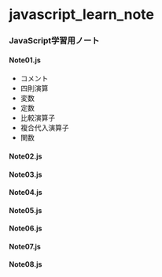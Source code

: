 # javascript_learn_note
### JavaScript学習用ノート

#### Note01.js
- コメント
- 四則演算
- 変数
- 定数
- 比較演算子
- 複合代入演算子
- 関数

#### Note02.js

#### Note03.js
#### Note04.js
#### Note05.js
#### Note06.js
#### Note07.js
#### Note08.js

